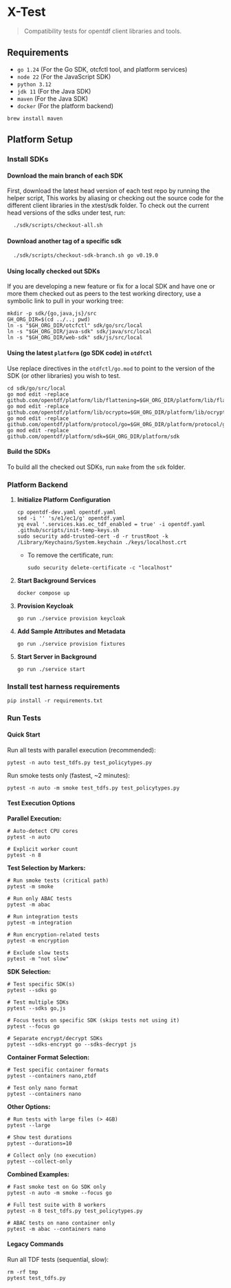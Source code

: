 # X-Test

> Compatibility tests for opentdf client libraries and tools.

## Requirements

- `go 1.24` (For the Go SDK, otcfctl tool, and platform services)
- `node 22` (For the JavaScript SDK)
- `python 3.12`
- `jdk 11` (For the Java SDK)
- `maven` (For the Java SDK)
- `docker` (For the platform backend)

```shell
brew install maven
```

## Platform Setup

### Install SDKs

#### Download the main branch of each SDK

First, download the latest head version of each test repo by running the helper script, 
This works by aliasing or checking out the source code for the different client libraries in the xtest/sdk folder.
To check out the current head versions of the sdks under test, run:

```sh
  ./sdk/scripts/checkout-all.sh
```

#### Download another tag of a specific sdk

```sh
  ./sdk/scripts/checkout-sdk-branch.sh go v0.19.0
```


#### Using locally checked out SDKs

If you are developing a new feature or fix for a local SDK
and have one or more them checked out as peers to the test working directory,
use a symbolic link to pull in your working tree:

```shell
mkdir -p sdk/{go,java,js}/src
GH_ORG_DIR=$(cd ../..; pwd)
ln -s "$GH_ORG_DIR/otcfctl" sdk/go/src/local
ln -s "$GH_ORG_DIR/java-sdk" sdk/java/src/local
ln -s "$GH_ORG_DIR/web-sdk" sdk/js/src/local
```

#### Using the latest `platform` (go SDK code) in `otdfctl`

Use replace directives in the `otdfctl/go.mod` to point to the version of the SDK (or other libraries) you wish to test.

```shell
cd sdk/go/src/local
go mod edit -replace github.com/opentdf/platform/lib/flattening=$GH_ORG_DIR/platform/lib/flattening
go mod edit -replace github.com/opentdf/platform/lib/ocrypto=$GH_ORG_DIR/platform/lib/ocrypto
go mod edit -replace github.com/opentdf/platform/protocol/go=$GH_ORG_DIR/platform/protocol/go
go mod edit -replace github.com/opentdf/platform/sdk=$GH_ORG_DIR/platform/sdk
```

#### Build the SDKs

To build all the checked out SDKs, run `make` from the `sdk` folder.

### Platform Backend

1. **Initialize Platform Configuration**
   ```shell
   cp opentdf-dev.yaml opentdf.yaml
   sed -i '' 's/e1/ec1/g' opentdf.yaml
   yq eval '.services.kas.ec_tdf_enabled = true' -i opentdf.yaml
   .github/scripts/init-temp-keys.sh
   sudo security add-trusted-cert -d -r trustRoot -k /Library/Keychains/System.keychain ./keys/localhost.crt
   ```
   - To remove the certificate, run:
     ```shell
     sudo security delete-certificate -c "localhost"
     ```
2. **Start Background Services**
   ```shell
   docker compose up
   ```
3. **Provision Keycloak**
   ```shell
   go run ./service provision keycloak
   ```
4. **Add Sample Attributes and Metadata**
   ```shell
   go run ./service provision fixtures
   ```
5. **Start Server in Background**
   ```shell
   go run ./service start
   ```

### Install test harness requirements

```shell
pip install -r requirements.txt
```

### Run Tests

#### Quick Start

Run all tests with parallel execution (recommended):
```shell
pytest -n auto test_tdfs.py test_policytypes.py
```

Run smoke tests only (fastest, ~2 minutes):
```shell
pytest -n auto -m smoke test_tdfs.py test_policytypes.py
```

#### Test Execution Options

**Parallel Execution:**
```shell
# Auto-detect CPU cores
pytest -n auto

# Explicit worker count
pytest -n 8
```

**Test Selection by Markers:**
```shell
# Run smoke tests (critical path)
pytest -m smoke

# Run only ABAC tests
pytest -m abac

# Run integration tests
pytest -m integration

# Run encryption-related tests
pytest -m encryption

# Exclude slow tests
pytest -m "not slow"
```

**SDK Selection:**
```shell
# Test specific SDK(s)
pytest --sdks go

# Test multiple SDKs
pytest --sdks go,js

# Focus tests on specific SDK (skips tests not using it)
pytest --focus go

# Separate encrypt/decrypt SDKs
pytest --sdks-encrypt go --sdks-decrypt js
```

**Container Format Selection:**
```shell
# Test specific container formats
pytest --containers nano,ztdf

# Test only nano format
pytest --containers nano
```

**Other Options:**
```shell
# Run tests with large files (> 4GB)
pytest --large

# Show test durations
pytest --durations=10

# Collect only (no execution)
pytest --collect-only
```

**Combined Examples:**
```shell
# Fast smoke test on Go SDK only
pytest -n auto -m smoke --focus go

# Full test suite with 8 workers
pytest -n 8 test_tdfs.py test_policytypes.py

# ABAC tests on nano container only
pytest -m abac --containers nano
```

#### Legacy Commands

Run all TDF tests (sequential, slow):
```shell
rm -rf tmp
pytest test_tdfs.py
```
